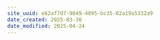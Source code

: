 ```yaml
---
site_uuid: e62af7d7-9849-4095-bc35-02a19a5332a9
date_created: 2025-03-30
date_modified: 2025-04-24
---
```


